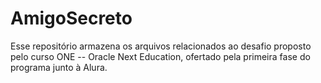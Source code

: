 # AmigoSecreto
Esse repositório armazena os arquivos relacionados ao desafio proposto pelo curso ONE -- Oracle Next Education, ofertado pela primeira fase do programa junto à Alura.

